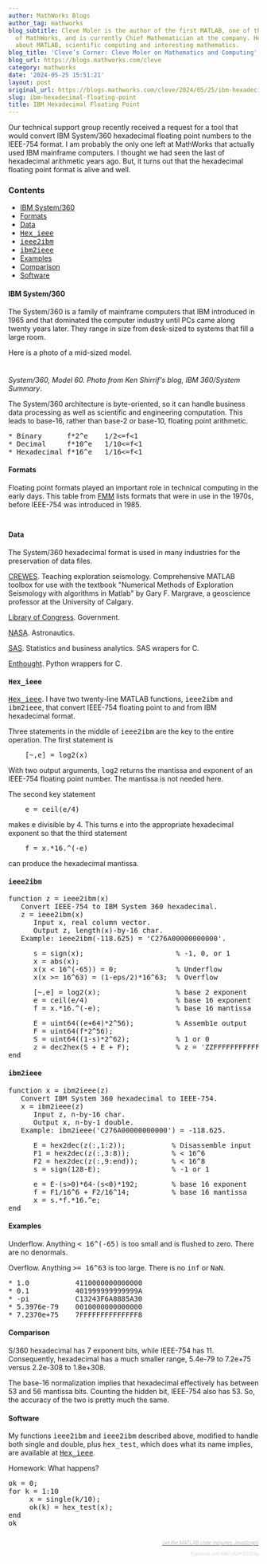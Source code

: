 ```yaml
---
author: MathWorks Blogs
author_tag: mathworks
blog_subtitle: Cleve Moler is the author of the first MATLAB, one of the founders
  of MathWorks, and is currently Chief Mathematician at the company. He writes here
  about MATLAB, scientific computing and interesting mathematics.
blog_title: 'Cleve’s Corner: Cleve Moler on Mathematics and Computing'
blog_url: https://blogs.mathworks.com/cleve
category: mathworks
date: '2024-05-25 15:51:21'
layout: post
original_url: https://blogs.mathworks.com/cleve/2024/05/25/ibm-hexadecimal-floating-point/?s_tid=feedtopost
slug: ibm-hexadecimal-floating-point
title: IBM Hexadecimal Floating Point
---
```


<div class="content"><!--introduction-->
<p>Our technical support group recently received a request for a tool that would convert IBM System/360 hexadecimal floating point numbers to the IEEE-754 format. I am probably the only one left at MathWorks that actually used IBM mainframe computers. I thought we had seen the last of hexadecimal arithmetic years ago. But, it turns out that the hexadecimal floating point format is alive and well.</p>

<!--/introduction-->
<h3>Contents</h3>
<div>
<ul>
<li>
<a href="https://feeds.feedburner.com/mathworks/moler#927291b6-bb83-4c85-937c-8f20844b3c74">IBM System/360</a>
</li>
<li>
<a href="https://feeds.feedburner.com/mathworks/moler#43cbbb43-f2f5-4415-99df-f6a6c114c912">Formats</a>
</li>
<li>
<a href="https://feeds.feedburner.com/mathworks/moler#5d482994-2d0d-42fa-86e2-c98bc728ebbe">Data</a>
</li>
<li>
<a href="https://feeds.feedburner.com/mathworks/moler#099df223-ed1e-405e-917f-0cccd1d54a26"><tt>Hex_ieee</tt></a>
</li>
<li>
<a href="https://feeds.feedburner.com/mathworks/moler#126c1d80-75f5-4879-841f-de925f083fc1"><tt>ieee2ibm</tt></a>
</li>
<li>
<a href="https://feeds.feedburner.com/mathworks/moler#88d3bc9c-b626-4578-872e-b95f02057e43"><tt>ibm2ieee</tt></a>
</li>
<li>
<a href="https://feeds.feedburner.com/mathworks/moler#64f8c2ec-011c-40a2-a2f3-a2926ee929ac">Examples</a>
</li>
<li>
<a href="https://feeds.feedburner.com/mathworks/moler#41ed0fce-64bf-4471-b2c3-e22645d184f5">Comparison</a>
</li>
<li>
<a href="https://feeds.feedburner.com/mathworks/moler#9e4ce83f-58b7-498d-b480-9f17c5c1f6e0">Software</a>
</li>
</ul>
</div>

<h4>IBM System/360<a name="927291b6-bb83-4c85-937c-8f20844b3c74"></a>
</h4>
<p>The System/360 is a family of mainframe computers that IBM introduced in 1965 and that dominated the computer industry until PCs came along twenty years later. They range in size from desk-sized to systems that fill a large room.</p>

<p>Here is a photo of a mid-sized model.</p>

<p>
<img alt="" hspace="5" src="https://blogs.mathworks.com/cleve/files/ibm-360-60.png" vspace="5" /> </p>

<p>
<i>System/360, Model 60.</i> <i>Photo from Ken Shirrif's blog, IBM 360/System Summary</i>.</p>

<p>The System/360 architecture is byte-oriented, so it can handle business data processing as well as scientific and engineering computation. This leads to base-16, rather than base-2 or base-10, floating point arithmetic.</p>

<pre>* Binary      f*2^e    1/2&lt;=f&lt;1
* Decimal     f*10^e   1/10&lt;=f&lt;1
* Hexadecimal f*16^e   1/16&lt;=f&lt;1</pre>
<h4>Formats<a name="43cbbb43-f2f5-4415-99df-f6a6c114c912"></a>
</h4>
<p>Floating point formats played an important role in technical computing in the early days. This table from <a href="https://www.amazon.com/exec/obidos/ASIN/0131653326/acmorg-20">FMM</a> lists formats that were in use in the 1970s, before IEEE-754 was introduced in 1985.</p>

<p>
<img alt="" hspace="5" src="https://blogs.mathworks.com/cleve/files/fmm2.png" vspace="5" /> </p>

<h4>Data<a name="5d482994-2d0d-42fa-86e2-c98bc728ebbe"></a>
</h4>
<p>The System/360 hexadecimal format is used in many industries for the preservation of data files.</p>

<p>
<a href="https://www.crewes.org/ResearchLinks/FreeSoftware">CREWES</a>. Teaching exploration seismology. Comprehensive MATLAB toolbox for use with the textbook "Numerical Methods of Exploration Seismology with algorithms in Matlab" by Gary F. Margrave, a geoscience professor at the University of Calgary.</p>

<p>
<a href="https://www.loc.gov/preservation/digital/formats/fdd/fdd000464.shtml">Library of Congress</a>. Government.</p>

<p>
<a href="https://nssdc.gsfc.nasa.gov/nssdc/formats/IBM_32-Bit.html">NASA</a>. Astronautics.</p>

<p>
<a href="https://support.sas.com/content/dam/SAS/support/en/technical-papers/record-layout-of-a-sas-version-5-or-6-data-set-in-sas-transport-xport-format.pdf">SAS</a>. Statistics and business analytics. SAS wrapers for C.</p>

<p>
<a href="https://github.com/enthought/ibm2ieee">Enthought</a>. Python wrappers for C.</p>

<h4>
<tt>Hex_ieee</tt><a name="099df223-ed1e-405e-917f-0cccd1d54a26"></a>
</h4>
<p> <a href="https://blogs.mathworks.com/cleve/files/Hex_ieee.m"><tt>Hex_ieee</tt></a>. I have two twenty-line MATLAB functions, <tt>ieee2ibm</tt> and <tt>ibm2ieee</tt>, that convert IEEE-754 floating point to and from IBM hexadecimal format.</p>

<p>Three statements in the middle of <tt>ieee2ibm</tt> are the key to the entire operation. The first statement is</p>

<pre>    [~,e] = log2(x)</pre>
<p>With two output arguments, <tt>log2</tt> returns the mantissa and exponent of an IEEE-754 floating point number. The mantissa is not needed here.</p>

<p>The second key statement</p>

<pre>    e = ceil(e/4)</pre>
<p>makes <tt>e</tt> divisible by 4. This turns <tt>e</tt> into the appropriate hexadecimal exponent so that the third statement</p>

<pre>    f = x.*16.^(-e)</pre>
<p>can produce the hexadecimal mantissa.</p>

<h4>
<tt>ieee2ibm</tt><a name="126c1d80-75f5-4879-841f-de925f083fc1"></a>
</h4>
<pre>function z = ieee2ibm(x)
   Convert IEEE-754 to IBM System 360 hexadecimal.
   z = ieee2ibm(x)
      Input x, real column vector.
      Output z, length(x)-by-16 char.
   Example: ieee2ibm(-118.625) = 'C276A00000000000'.</pre>
<pre>      s = sign(x);                      % -1, 0, or 1
      x = abs(x);
      x(x &lt; 16^(-65)) = 0;              % Underflow
      x(x &gt;= 16^63) = (1-eps/2)*16^63;  % Overflow</pre>
<pre>      [~,e] = log2(x);                  % base 2 exponent
      e = ceil(e/4)                     % base 16 exponent
      f = x.*16.^(-e);                  % base 16 mantissa</pre>
<pre>      E = uint64((e+64)*2^56);          % Assemb1e output
      F = uint64(f*2^56);
      S = uint64((1-s)*2^62);           % 1 or 0
      z = dec2hex(S + E + F);           % z = 'ZZFFFFFFFFFFFFFF'
end</pre>
<h4>
<tt>ibm2ieee</tt><a name="88d3bc9c-b626-4578-872e-b95f02057e43"></a>
</h4>
<pre>function x = ibm2ieee(z)
   Convert IBM System 360 hexadecimal to IEEE-754.
   x = ibm2ieee(z)
      Input z, n-by-16 char.
      Output x, n-by-1 double.
   Example: ibm2ieee('C276A00000000000') = -118.625.</pre>
<pre>      E = hex2dec(z(:,1:2));           % Disassemble input
      F1 = hex2dec(z(:,3:8));          % &lt; 16^6
      F2 = hex2dec(z(:,9:end));        % &lt; 16^8
      s = sign(128-E);                 % -1 or 1</pre>
<pre>      e = E-(s&gt;0)*64-(s&lt;0)*192;        % base 16 exponent
      f = F1/16^6 + F2/16^14;          % base 16 mantissa
      x = s.*f.*16.^e;
end</pre>
<h4>Examples<a name="64f8c2ec-011c-40a2-a2f3-a2926ee929ac"></a>
</h4>
<p>Underflow. Anything <tt>&lt; 16^(-65)</tt> is too small and is flushed to zero. There are no denormals.</p>

<p>Overflow. Anything <tt>&gt;= 16^63</tt> is too large. There is no <tt>inf</tt> or <tt>NaN</tt>.</p>

<pre>* 1.0           4110000000000000
* 0.1           401999999999999A
* -pi           C13243F6A8885A30
* 5.3976e-79    0010000000000000
* 7.2370e+75    7FFFFFFFFFFFFFF8</pre>
<h4>Comparison<a name="41ed0fce-64bf-4471-b2c3-e22645d184f5"></a>
</h4>
<p>S/360 hexadecimal has 7 exponent bits, while IEEE-754 has 11. Consequently, hexadecimal has a much smaller range, 5.4e-79 to 7.2e+75 versus 2.2e-308 to 1.8e+308.</p>

<p>The base-16 normalization implies that hexadecimal effectively has between 53 and 56 mantissa bits. Counting the hidden bit, IEEE-754 also has 53. So, the accuracy of the two is pretty much the same.</p>

<h4>Software<a name="9e4ce83f-58b7-498d-b480-9f17c5c1f6e0"></a>
</h4>
<p>My functions <tt>ieee2ibm</tt> and <tt>ieee2ibm</tt> described above, modified to handle both single and double, plus <tt>hex_test</tt>, which does what its name implies, are available at <a href="https://blogs.mathworks.com/cleve/files/Hex_ieee.m"><tt>Hex_ieee</tt></a>.</p>

<p>Homework: What happens?</p>

<pre>ok = 0;
for k = 1:10
     x = single(k/10);
     ok(k) = hex_test(x);
end
ok</pre>
<!-- 
    function grabCode_54dd3908d741477c9a1ad45b553487d5() {
        // Remember the title so we can use it in the new page
        title = document.title;

        // Break up these strings so that their presence
        // in the Javascript doesn't mess up the search for
        // the MATLAB code.
        t1='54dd3908d741477c9a1ad45b553487d5 ' + '##### ' + 'SOURCE BEGIN' + ' #####';
        t2='##### ' + 'SOURCE END' + ' #####' + ' 54dd3908d741477c9a1ad45b553487d5';
    
        b=document.getElementsByTagName('body')[0];
        i1=b.innerHTML.indexOf(t1)+t1.length;
        i2=b.innerHTML.indexOf(t2);
 
        code_string = b.innerHTML.substring(i1, i2);
        code_string = code_string.replace(/REPLACE_WITH_DASH_DASH/g,'--');

        // Use /x3C/g instead of the less-than character to avoid errors 
        // in the XML parser.
        // Use '\x26#60;' instead of '<' so that the XML parser
        // doesn't go ahead and substitute the less-than character. 
        code_string = code_string.replace(/\x3C/g, '\x26#60;');

        copyright = 'Copyright 2024 The MathWorks, Inc.';

        w = window.open();
        d = w.document;
        d.write('<pre>\n');
        d.write(code_string);

        // Add copyright line at the bottom if specified.
        if (copyright.length > 0) {
            d.writeln('');
            d.writeln('%%');
            if (copyright.length > 0) {
                d.writeln('% _' + copyright + '_');
            }
        }

        d.write('</pre>\n');

        d.title = title + ' (MATLAB code)';
        d.close();
    }   
     -->
<p style="text-align: right; font-size: xx-small; font-weight: lighter; font-style: italic; color: gray;">
<br />
<a href=""><span style="font-size: x-small; font-style: italic;">Get 
      the MATLAB code <noscript>(requires JavaScript)</noscript>
</span></a>
<br />
<br />
      Published with MATLAB&reg; R2024a<br />
</p>

</div>

<!--
54dd3908d741477c9a1ad45b553487d5 ##### SOURCE BEGIN #####
%% IBM Hexadecimal Floating Point
% Our technical support group recently received a request
% for a tool that would convert IBM System/360 hexadecimal
% floating point numbers to the IEEE-754 format.
% I am probably the only one left at MathWorks that actually used
% IBM mainframe computers.
% I thought we had seen the last of hexadecimal arithmetic years ago.
% But, it turns out that the hexadecimal floating point format
% is alive and well.

%% IBM System/360
% The System/360 is a family of mainframe computers that IBM
% introduced in 1965 and that dominated the computer industry
% until PCs came along twenty years later.  They range in size
% from desk-sized to systems that fill a large room.
%
% Here is a photo of a mid-sized model.
%
% <<ibm-360-60.png>>
%
% _System/360, Model 60._
% _Photo from Ken Shirrif's blog, IBM 360/System Summary_.
%
% The System/360 architecture is byte-oriented, so it can
% handle business
% data processing as well as scientific and engineering computation.
% This leads to base-16, rather than base-2 or base-10,
% floating point arithmetic.
%
%  * Binary      f*2^e    1/2<=f<1
%  * Decimal     f*10^e   1/10<=f<1
%  * Hexadecimal f*16^e   1/16<=f<1

%% Formats
% Floating point formats played an important role in
% technical computing in the early days.
% This table from
% <https://www.amazon.com/exec/obidos/ASIN/0131653326/acmorg-20
% FMM> lists formats that
% were in use in the 1970s, before IEEE-754 was introduced in 1985.
%
% <<fmm2.png>>
%

%% Data
% The System/360 hexadecimal format is used in many industries for the
% preservation of data files.
%
% <https://www.crewes.org/ResearchLinks/FreeSoftware CREWES>.
% Teaching exploration seismology.
% Comprehensive MATLAB toolbox for use with the textbook
% "Numerical Methods of Exploration Seismology with algorithms in Matlab" 
% by Gary F. Margrave, a geoscience professor at the University of Calgary.
%
% <https://www.loc.gov/preservation/digital/formats/fdd/fdd000464.shtml
% Library of Congress>. Government.
%
% <https://nssdc.gsfc.nasa.gov/nssdc/formats/IBM_32-Bit.html NASA>.
% Astronautics.
%
% <https://support.sas.com/content/dam/SAS/support/en/technical-papers/record-layout-of-a-sas-version-5-or-6-data-set-in-sas-transport-xport-format.pdf
% SAS>.  
% Statistics and business analytics.  SAS wrapers for C.
%
% <https://github.com/enthought/ibm2ieee Enthought>.  Python wrappers for C. 
%

%% |Hex_ieee|
% <https://blogs.mathworks.com/cleve/files/Hex_ieee.m |Hex_ieee|>.
% I have two twenty-line MATLAB functions, |ieee2ibm| and |ibm2ieee|,
% that convert IEEE-754 floating point to and from IBM hexadecimal format.
%
% Three statements in the middle of |ieee2ibm| are the key to
% the entire operation. The first statement is
%
%      [~,e] = log2(x)
% 
% With two output arguments, |log2| returns the mantissa
% and exponent of an IEEE-754 floating point number.
% The mantissa is not needed here.
%
% The second key statement
%
%      e = ceil(e/4) 
%
% makes |e| divisible by 4. This turns |e| into the appropriate 
% hexadecimal exponent so that the third statement
%
%      f = x.*16.^(-e)
% 
% can produce the hexadecimal mantissa.
%   

%% |ieee2ibm|
%  function z = ieee2ibm(x)
%     Convert IEEE-754 to IBM System 360 hexadecimal.
%     z = ieee2ibm(x)
%        Input x, real column vector.
%        Output z, length(x)-by-16 char.
%     Example: ieee2ibm(-118.625) = 'C276A00000000000'.
%
%        s = sign(x);                      % -1, 0, or 1
%        x = abs(x);
%        x(x < 16^(-65)) = 0;              % Underflow
%        x(x >= 16^63) = (1-eps/2)*16^63;  % Overflow
%
%        [~,e] = log2(x);                  % base 2 exponent
%        e = ceil(e/4)                     % base 16 exponent
%        f = x.*16.^(-e);                  % base 16 mantissa
%
%        E = uint64((e+64)*2^56);          % Assemb1e output
%        F = uint64(f*2^56);
%        S = uint64((1-s)*2^62);           % 1 or 0
%        z = dec2hex(S + E + F);           % z = 'ZZFFFFFFFFFFFFFF'
% end

%% |ibm2ieee|
%  function x = ibm2ieee(z)
%     Convert IBM System 360 hexadecimal to IEEE-754.
%     x = ibm2ieee(z)
%        Input z, n-by-16 char.
%        Output x, n-by-1 double.
%     Example: ibm2ieee('C276A00000000000') = -118.625.
%
%        E = hex2dec(z(:,1:2));           % Disassemble input
%        F1 = hex2dec(z(:,3:8));          % < 16^6
%        F2 = hex2dec(z(:,9:end));        % < 16^8
%        s = sign(128-E);                 % -1 or 1
%
%        e = E-(s>0)*64-(s<0)*192;        % base 16 exponent
%        f = F1/16^6 + F2/16^14;          % base 16 mantissa
%        x = s.*f.*16.^e;
%  end

%% Examples
% Underflow.  Anything |< 16^(-65)| is too small and is flushed to zero.
% There are no denormals.
%
% Overflow.  Anything |>= 16^63| is too large.
% There is no |inf| or |NaN|.
%
%  * 1.0           4110000000000000
%  * 0.1           401999999999999A
%  * -pi           C13243F6A8885A30
%  * 5.3976e-79    0010000000000000
%  * 7.2370e+75    7FFFFFFFFFFFFFF8

%% Comparison
% S/360 hexadecimal has 7 exponent bits, while IEEE-754 has 11.
% Consequently, hexadecimal has a much smaller range, 5.4e-79 to 7.2e+75
% versus 2.2e-308 to 1.8e+308.
%
% The base-16 normalization implies that hexadecimal effectively has
% between 53 and 56 mantissa bits.  Counting the hidden bit,
% IEEE-754 also has 53.  So, the accuracy of the two is pretty much the
% same.

%% Software
% My functions |ieee2ibm| and |ieee2ibm| described above,
% modified to handle both single and double,
% plus |hex_test|, which does what its name implies, are available at
% <https://blogs.mathworks.com/cleve/files/Hex_ieee.m |Hex_ieee|>.
%
% Homework: What happens?
%
%  ok = 0;
%  for k = 1:10
%       x = single(k/10);
%       ok(k) = hex_test(x);
%  end
%  ok


##### SOURCE END ##### 54dd3908d741477c9a1ad45b553487d5
-->